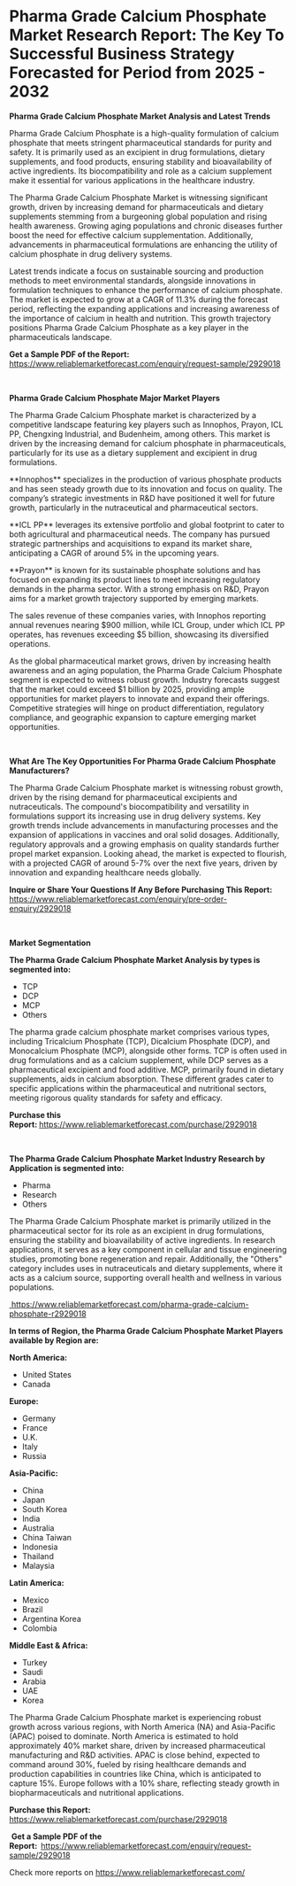 <p><h1>Pharma Grade Calcium Phosphate Market Research Report: The Key To Successful Business Strategy Forecasted for Period from 2025 - 2032</h1></p><p><strong>Pharma Grade Calcium Phosphate Market Analysis and Latest Trends</strong></p>
<p><p>Pharma Grade Calcium Phosphate is a high-quality formulation of calcium phosphate that meets stringent pharmaceutical standards for purity and safety. It is primarily used as an excipient in drug formulations, dietary supplements, and food products, ensuring stability and bioavailability of active ingredients. Its biocompatibility and role as a calcium supplement make it essential for various applications in the healthcare industry.</p><p>The Pharma Grade Calcium Phosphate Market is witnessing significant growth, driven by increasing demand for pharmaceuticals and dietary supplements stemming from a burgeoning global population and rising health awareness. Growing aging populations and chronic diseases further boost the need for effective calcium supplementation. Additionally, advancements in pharmaceutical formulations are enhancing the utility of calcium phosphate in drug delivery systems.</p><p>Latest trends indicate a focus on sustainable sourcing and production methods to meet environmental standards, alongside innovations in formulation techniques to enhance the performance of calcium phosphate. The market is expected to grow at a CAGR of 11.3% during the forecast period, reflecting the expanding applications and increasing awareness of the importance of calcium in health and nutrition. This growth trajectory positions Pharma Grade Calcium Phosphate as a key player in the pharmaceuticals landscape.</p></p>
<p><strong>Get a Sample PDF of the Report:&nbsp;</strong> <a href="https://www.reliablemarketforecast.com/enquiry/request-sample/2929018?utm_campaign=2821&utm_medium=2&utm_source=Github&utm_content=ia&utm_term=12032025&utm_id=pharma-grade-calcium-phosphate">https://www.reliablemarketforecast.com/enquiry/request-sample/2929018</a></p>
<p>&nbsp;</p>
<p><strong>Pharma Grade Calcium Phosphate Major Market Players</strong></p>
<p><p>The Pharma Grade Calcium Phosphate market is characterized by a competitive landscape featuring key players such as Innophos, Prayon, ICL PP, Chengxing Industrial, and Budenheim, among others. This market is driven by the increasing demand for calcium phosphate in pharmaceuticals, particularly for its use as a dietary supplement and excipient in drug formulations.</p><p>**Innophos** specializes in the production of various phosphate products and has seen steady growth due to its innovation and focus on quality. The company’s strategic investments in R&D have positioned it well for future growth, particularly in the nutraceutical and pharmaceutical sectors. </p><p>**ICL PP** leverages its extensive portfolio and global footprint to cater to both agricultural and pharmaceutical needs. The company has pursued strategic partnerships and acquisitions to expand its market share, anticipating a CAGR of around 5% in the upcoming years.</p><p>**Prayon** is known for its sustainable phosphate solutions and has focused on expanding its product lines to meet increasing regulatory demands in the pharma sector. With a strong emphasis on R&D, Prayon aims for a market growth trajectory supported by emerging markets.</p><p>The sales revenue of these companies varies, with Innophos reporting annual revenues nearing $900 million, while ICL Group, under which ICL PP operates, has revenues exceeding $5 billion, showcasing its diversified operations.</p><p>As the global pharmaceutical market grows, driven by increasing health awareness and an aging population, the Pharma Grade Calcium Phosphate segment is expected to witness robust growth. Industry forecasts suggest that the market could exceed $1 billion by 2025, providing ample opportunities for market players to innovate and expand their offerings. Competitive strategies will hinge on product differentiation, regulatory compliance, and geographic expansion to capture emerging market opportunities.</p></p>
<p>&nbsp;</p>
<p><strong>What Are The Key Opportunities For Pharma Grade Calcium Phosphate Manufacturers?</strong></p>
<p><p>The Pharma Grade Calcium Phosphate market is witnessing robust growth, driven by the rising demand for pharmaceutical excipients and nutraceuticals. The compound's biocompatibility and versatility in formulations support its increasing use in drug delivery systems. Key growth trends include advancements in manufacturing processes and the expansion of applications in vaccines and oral solid dosages. Additionally, regulatory approvals and a growing emphasis on quality standards further propel market expansion. Looking ahead, the market is expected to flourish, with a projected CAGR of around 5-7% over the next five years, driven by innovation and expanding healthcare needs globally.</p></p>
<p><strong>Inquire or Share Your Questions If Any Before Purchasing This Report:</strong> <a href="https://www.reliablemarketforecast.com/enquiry/pre-order-enquiry/2929018?utm_campaign=2821&utm_medium=2&utm_source=Github&utm_content=ia&utm_term=12032025&utm_id=pharma-grade-calcium-phosphate">https://www.reliablemarketforecast.com/enquiry/pre-order-enquiry/2929018</a></p>
<p>&nbsp;</p>
<p><strong>Market Segmentation</strong></p>
<p><strong>The Pharma Grade Calcium Phosphate Market Analysis by types is segmented into:</strong></p>
<p><ul><li>TCP</li><li>DCP</li><li>MCP</li><li>Others</li></ul></p>
<p><p>The pharma grade calcium phosphate market comprises various types, including Tricalcium Phosphate (TCP), Dicalcium Phosphate (DCP), and Monocalcium Phosphate (MCP), alongside other forms. TCP is often used in drug formulations and as a calcium supplement, while DCP serves as a pharmaceutical excipient and food additive. MCP, primarily found in dietary supplements, aids in calcium absorption. These different grades cater to specific applications within the pharmaceutical and nutritional sectors, meeting rigorous quality standards for safety and efficacy.</p></p>
<p><strong>Purchase this Report:&nbsp;</strong><a href="https://www.reliablemarketforecast.com/purchase/2929018?utm_campaign=2821&utm_medium=2&utm_source=Github&utm_content=ia&utm_term=12032025&utm_id=pharma-grade-calcium-phosphate">https://www.reliablemarketforecast.com/purchase/2929018</a></p>
<p>&nbsp;</p>
<p><strong>The Pharma Grade Calcium Phosphate Market Industry Research by Application is segmented into:</strong></p>
<p><ul><li>Pharma</li><li>Research</li><li>Others</li></ul></p>
<p><p>The Pharma Grade Calcium Phosphate market is primarily utilized in the pharmaceutical sector for its role as an excipient in drug formulations, ensuring the stability and bioavailability of active ingredients. In research applications, it serves as a key component in cellular and tissue engineering studies, promoting bone regeneration and repair. Additionally, the "Others" category includes uses in nutraceuticals and dietary supplements, where it acts as a calcium source, supporting overall health and wellness in various populations.</p></p>
<p><a href="https://www.reliablemarketforecast.com/pharma-grade-calcium-phosphate-r2929018?utm_campaign=2821&utm_medium=2&utm_source=Github&utm_content=ia&utm_term=12032025&utm_id=pharma-grade-calcium-phosphate">&nbsp;https://www.reliablemarketforecast.com/pharma-grade-calcium-phosphate-r2929018</a></p>
<p><strong>In terms of Region, the Pharma Grade Calcium Phosphate Market Players available by Region are:</strong></p>
<p>
    <p> <strong> North America: </strong>
        <ul>
            <li>United States</li>
            <li>Canada</li>
        </ul>
        </p> 
    <p> <strong> Europe: </strong>
        <ul>
            <li>Germany</li>
            <li>France</li>
            <li>U.K.</li>
            <li>Italy</li>
            <li>Russia</li>
        </ul>
        </p> 
    <p> <strong> Asia-Pacific: </strong>
        <ul>
            <li>China</li>
            <li>Japan</li>
            <li>South Korea</li>
            <li>India</li>
            <li>Australia</li>
            <li>China Taiwan</li>
            <li>Indonesia</li>
            <li>Thailand</li>
            <li>Malaysia</li>
        </ul>
        </p> 
    <p> <strong> Latin America: </strong>
        <ul>
            <li>Mexico</li>
            <li>Brazil</li>
            <li>Argentina Korea</li>
            <li>Colombia</li>
        </ul>
        </p> 
    <p> <strong> Middle East & Africa: </strong>
        <ul>
            <li>Turkey</li>
            <li>Saudi</li>
            <li>Arabia</li>
            <li>UAE</li>
            <li>Korea</li>
        </ul>
    </p>
    </p>
<p><p>The Pharma Grade Calcium Phosphate market is experiencing robust growth across various regions, with North America (NA) and Asia-Pacific (APAC) poised to dominate. North America is estimated to hold approximately 40% market share, driven by increased pharmaceutical manufacturing and R&D activities. APAC is close behind, expected to command around 30%, fueled by rising healthcare demands and production capabilities in countries like China, which is anticipated to capture 15%. Europe follows with a 10% share, reflecting steady growth in biopharmaceuticals and nutritional applications.</p></p>
<p><strong>Purchase this Report: </strong><a href="https://www.reliablemarketforecast.com/purchase/2929018?utm_campaign=2821&utm_medium=2&utm_source=Github&utm_content=ia&utm_term=12032025&utm_id=pharma-grade-calcium-phosphate">https://www.reliablemarketforecast.com/purchase/2929018</a></p>
<p>&nbsp;<strong>Get a Sample PDF of the Report:&nbsp;&nbsp;</strong><a href="https://www.reliablemarketforecast.com/enquiry/request-sample/2929018?utm_campaign=2821&utm_medium=2&utm_source=Github&utm_content=ia&utm_term=12032025&utm_id=pharma-grade-calcium-phosphate">https://www.reliablemarketforecast.com/enquiry/request-sample/2929018</a></p>
<p><strong></strong></p>
<p>Check more reports on <a href="https://www.reliablemarketforecast.com/?utm_campaign=2821&utm_medium=2&utm_source=Github&utm_content=ia&utm_term=12032025&utm_id=pharma-grade-calcium-phosphate">https://www.reliablemarketforecast.com/</a></p>